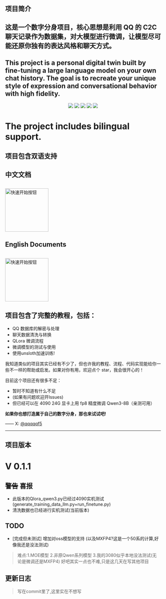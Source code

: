 ## 项目简介

## 这是一个数字分身项目，核心思想是**利用 QQ 的 C2C 聊天记录作为数据集，对大模型进行微调**，让模型尽可能还原你独有的表达风格和聊天方式。

## This project is a personal digital twin built by fine-tuning a large language model on your own chat history. The goal is to recreate your unique style of expression and conversational behavior with high fidelity.
<p align="center">
  <img src="https://img.shields.io/badge/Downloads-1-00bfff?style=for-the-badge">
<img src="https://img.shields.io/github/stars/qqqqqf-q/Qing-Digital-Self?style=for-the-badge&color=ff69b4">
<img src="https://img.shields.io/badge/Status-MVP-ff69b4?style=for-the-badge">
<img src="https://img.shields.io/badge/Version-v0.1.1-9370DB?style=for-the-badge">
<img src="https://img.shields.io/github/license/qqqqqf-q/Qing-Digital-Self?style=for-the-badge&color=8A2BE2">

</p>

# The project includes bilingual support.
## 项目包含双语支持

## 中文文档
<a href="https://qqqqqf-q.github.io/Qing-Digital-Self/">
  <img src="https://cdn.nodeimage.com/i/MfTsvmkJD2dQj9c9XZg9XXXS6CYwZBvx.png" alt="快速开始按钮" width="140" style="margin-top: 1em;">
</a>

## English Documents
<a href="https://qqqqqf-q.github.io/Qing-Digital-Self/en/">
  <img src="https://cdn.nodeimage.com/i/wy2ngEGv8sYYpcJ0zdIlMnHgm8lLmbIA.png" alt="快速开始按钮" width="140" style="margin-top: 1em;">
</a>

## 项目包含了**完整的教程**，包括：

* QQ 数据库的解密与处理
* 聊天数据清洗与转换
* QLora 微调流程
* 微调模型的测试与使用
* 使用unsloth加速训练!

我知道类似的项目其实已经有不少了，但也许我的教程、流程、代码实现能给你一些不一样的帮助或启发。如果对你有用，欢迎点个 star，我会很开心的！

目前这个项目还有很多不足：

* 暂时不知道有什么不足
* (如果有问题欢迎开Issues)
* 但已经可以在 4090 24G 显卡上用 fp8 精度微调 Qwen3-8B（亲测可用）

**如果你也想打造属于自己的数字分身，那也来试试吧!**

——
X: [@qqqqqf5](https://twitter.com/qqqqqf5)

---

## 项目版本
# V 0.1.1
## ~~警告~~ 喜报
* 此版本的Qlora_qwen3.py已经过4090实机测试(generate_training_data_llm.py+run_finetune.py)
* 清洗数据也已经进行实机测试(当前版本)
## TODO
* [完成但未测试] 增加对oss模型的支持 (以及MXFP4?这是一个50系的计算,好像我还是没法测试)
> 难点:1.MOE模型 2.非原Qwen系列模型 3.我的3080似乎本地没法测试(无论是微调还是MXFP4)
> 好吧其实一点也不难,只是这几天在写其他项目

## 更新日志
> 写在commit里了,这里实在不想写
